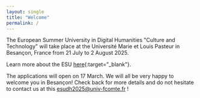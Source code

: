 ```yaml
---
layout: single
title: "Welcome"
permalink: /
---
```


The European Summer University in Digital Humanities "Culture and Technology" will take place at the Université Marie et Louis Pasteur in Besançon, France from 21 July to 2 August 2025. 

Learn more about the ESU [here](https://esudh.github.io/about/){:target="_blank"}.

The applications will open on 17 March. We will all be very happy to welcome you in Besançon! Check back for more details and do not hesitate to contact us at this [esudh2025@univ-fcomte.fr](esudh2025@univ-fcomte.fr) !
